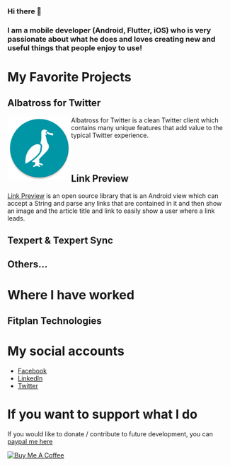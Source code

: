 ### Hi there 👋 
### I am a mobile developer (Android, Flutter, iOS) who is very passionate about what he does and loves creating new and useful things that people enjoy to use!

# My Favorite Projects

## Albatross for Twitter

<img align="left" src="./icons/ic_albatross.png" /> Albatross for Twitter is a clean Twitter client which contains many unique features that add value to the typical Twitter experience.

<br/>
<br/>

## Link Preview

[Link Preview](https://github.com/NickM-27/LinkPreview) is an open source library that is an Android view which can accept a String and parse any links that are contained in it and then show an image and the article title and link to easily show a user where a link leads.

## Texpert & Texpert Sync

## Others...

# Where I have worked

## Fitplan Technologies

# My social accounts

- [Facebook](https://www.facebook.com/nick.mowen.52)
- [LinkedIn](https://www.linkedin.com/in/nicolas-mowen/)
- [Twitter](https://twitter.com/nick_mowen)

# If you want to support what I do

If you would like to donate / contribute to future development, you can [paypal me here](https://paypal.me/nickmowen)

<a href="https://www.buymeacoffee.com/jTsYwF4mR" target="_blank"><img src="https://cdn.buymeacoffee.com/buttons/default-orange.png" alt="Buy Me A Coffee" style="height: 51px !important;width: 217px !important;" ></a>

